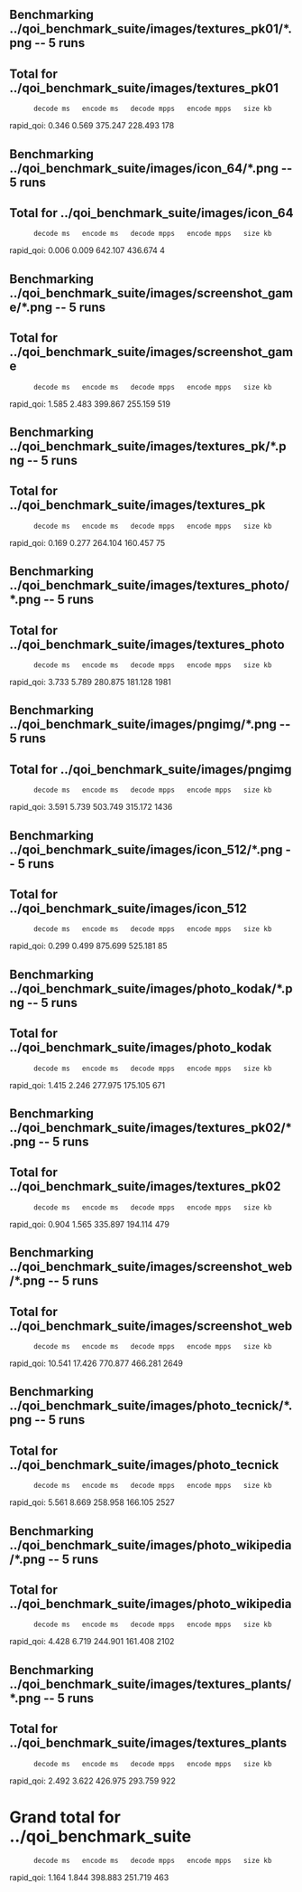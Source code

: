 ## Benchmarking ../qoi_benchmark_suite/images/textures_pk01/*.png -- 5 runs
## Total for ../qoi_benchmark_suite/images/textures_pk01

          decode ms   encode ms   decode mpps   encode mpps   size kb
rapid_qoi:    0.346       0.569       375.247       228.493       178

## Benchmarking ../qoi_benchmark_suite/images/icon_64/*.png -- 5 runs
## Total for ../qoi_benchmark_suite/images/icon_64

          decode ms   encode ms   decode mpps   encode mpps   size kb
rapid_qoi:    0.006       0.009       642.107       436.674         4

## Benchmarking ../qoi_benchmark_suite/images/screenshot_game/*.png -- 5 runs
## Total for ../qoi_benchmark_suite/images/screenshot_game

          decode ms   encode ms   decode mpps   encode mpps   size kb
rapid_qoi:    1.585       2.483       399.867       255.159       519

## Benchmarking ../qoi_benchmark_suite/images/textures_pk/*.png -- 5 runs
## Total for ../qoi_benchmark_suite/images/textures_pk

          decode ms   encode ms   decode mpps   encode mpps   size kb
rapid_qoi:    0.169       0.277       264.104       160.457        75

## Benchmarking ../qoi_benchmark_suite/images/textures_photo/*.png -- 5 runs
## Total for ../qoi_benchmark_suite/images/textures_photo

          decode ms   encode ms   decode mpps   encode mpps   size kb
rapid_qoi:    3.733       5.789       280.875       181.128      1981

## Benchmarking ../qoi_benchmark_suite/images/pngimg/*.png -- 5 runs
## Total for ../qoi_benchmark_suite/images/pngimg

          decode ms   encode ms   decode mpps   encode mpps   size kb
rapid_qoi:    3.591       5.739       503.749       315.172      1436

## Benchmarking ../qoi_benchmark_suite/images/icon_512/*.png -- 5 runs
## Total for ../qoi_benchmark_suite/images/icon_512

          decode ms   encode ms   decode mpps   encode mpps   size kb
rapid_qoi:    0.299       0.499       875.699       525.181        85

## Benchmarking ../qoi_benchmark_suite/images/photo_kodak/*.png -- 5 runs
## Total for ../qoi_benchmark_suite/images/photo_kodak

          decode ms   encode ms   decode mpps   encode mpps   size kb
rapid_qoi:    1.415       2.246       277.975       175.105       671

## Benchmarking ../qoi_benchmark_suite/images/textures_pk02/*.png -- 5 runs
## Total for ../qoi_benchmark_suite/images/textures_pk02

          decode ms   encode ms   decode mpps   encode mpps   size kb
rapid_qoi:    0.904       1.565       335.897       194.114       479

## Benchmarking ../qoi_benchmark_suite/images/screenshot_web/*.png -- 5 runs
## Total for ../qoi_benchmark_suite/images/screenshot_web

          decode ms   encode ms   decode mpps   encode mpps   size kb
rapid_qoi:   10.541      17.426       770.877       466.281      2649

## Benchmarking ../qoi_benchmark_suite/images/photo_tecnick/*.png -- 5 runs
## Total for ../qoi_benchmark_suite/images/photo_tecnick

          decode ms   encode ms   decode mpps   encode mpps   size kb
rapid_qoi:    5.561       8.669       258.958       166.105      2527

## Benchmarking ../qoi_benchmark_suite/images/photo_wikipedia/*.png -- 5 runs
## Total for ../qoi_benchmark_suite/images/photo_wikipedia

          decode ms   encode ms   decode mpps   encode mpps   size kb
rapid_qoi:    4.428       6.719       244.901       161.408      2102

## Benchmarking ../qoi_benchmark_suite/images/textures_plants/*.png -- 5 runs
## Total for ../qoi_benchmark_suite/images/textures_plants

          decode ms   encode ms   decode mpps   encode mpps   size kb
rapid_qoi:    2.492       3.622       426.975       293.759       922


# Grand total for ../qoi_benchmark_suite

          decode ms   encode ms   decode mpps   encode mpps   size kb
rapid_qoi:    1.164       1.844       398.883       251.719       463